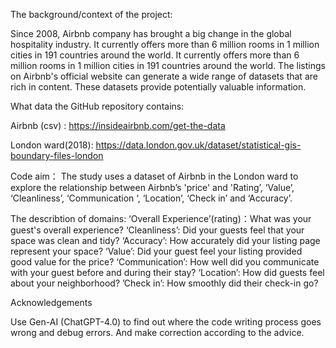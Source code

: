 The background/context of the project:

Since 2008, Airbnb company has brought a big change in the global hospitality industry. It currently offers more than 6 million rooms in 1 million cities in 191 countries around the world. It currently offers more than 6 million rooms in 1 million cities in 191 countries around the world. The listings on Airbnb's official website can generate a wide range of datasets that are rich in content. These datasets provide potentially valuable information. 

What data the GitHub repository contains:

Airbnb (csv) :  https://insideairbnb.com/get-the-data

London ward(2018): https://data.london.gov.uk/dataset/statistical-gis-boundary-files-london 

Code aim：
The study uses a dataset of Airbnb in the London ward to explore the relationship between Airbnb’s 'price' and 'Rating’, ‘Value’, ‘Cleanliness’, ‘Communication ‘, ‘Location’, ‘Check in’ and ‘Accuracy’. 

The describtion of domains:
‘Overall Experience’(rating)：What was your guest's overall experience? ‘Cleanliness’: Did your guests feel that your space was clean and tidy? ‘Accuracy’:  How accurately did your listing page represent your space? ‘Value’: Did your guest feel your listing provided good value for the price? ‘Communication’: How well did you communicate with your guest before and during their stay? ‘Location’: How did guests feel about your neighborhood? ’Check in’: How smoothly did their check-in go?

Acknowledgements

Use Gen-AI (ChatGPT-4.0) to find out where the code writing process goes wrong and debug errors. And make correction according to the advice.
